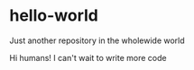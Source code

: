 # hello-world
Just another repository in the wholewide world

Hi humans!
I can't wait to write more code
